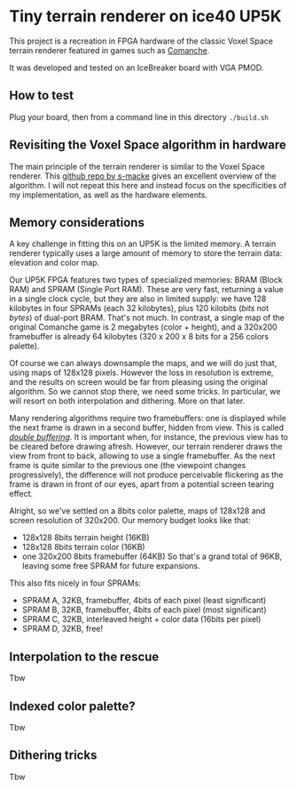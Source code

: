 # Tiny terrain renderer on ice40 UP5K

This project is a recreation in FPGA hardware of the classic Voxel Space terrain renderer featured in games such as [Comanche](https://en.wikipedia.org/wiki/Comanche_(video_game_series)). 

It was developed and tested on an IceBreaker board with VGA PMOD.

## How to test

Plug your board, then from a command line in this directory `./build.sh`

## Revisiting the Voxel Space algorithm in hardware

The main principle of the terrain renderer is similar to the Voxel Space
renderer. This [github repo by s-macke](https://github.com/s-macke/VoxelSpace) gives an excellent overview of the algorithm. I will not repeat this here and instead focus on the specificities of my implementation, as well as the hardware elements.

## Memory considerations

A key challenge in fitting this on an UP5K is the limited memory. A terrain renderer typically uses a large amount of memory to store the terrain data: elevation and color map. 

Our UP5K FPGA features two types of specialized memories: BRAM (Block RAM) and SPRAM (Single Port RAM). These are very fast, returning a value in a single clock cycle, but they are also in limited supply: we have 128 kilobytes in four SPRAMs (each 32 kilobytes), plus 120 kilobits (*bits* not *bytes*) of dual-port BRAM. That's not much. In contrast, a single map of the original Comanche game is 2 megabytes (color + height), and a 320x200 framebuffer is already 64 kilobytes (320 x 200 x 8 bits for a 256 colors palette).

Of course we can always downsample the maps, and we will do just that, using maps of 128x128 pixels. However the loss in resolution is extreme, and the results on screen would be far from pleasing using the original algorithm. So we cannot stop there, we need some tricks. In particular, we will resort on both interpolation and dithering. More on that later.

Many rendering algorithms require two framebuffers: one is displayed while the next frame is drawn in a second buffer,  hidden from view. This is called *[double buffering](https://en.wikipedia.org/wiki/Multiple_buffering)*. It is important when, for instance, the previous view has to be cleared before drawing afresh. However, our terrain renderer draws the view from front to back, allowing to use a single framebuffer. As the next frame is quite similar to the previous one (the viewpoint changes progressively), the difference will not produce perceivable flickering as the frame is drawn in front of our eyes, apart from a potential screen tearing effect.

Alright, so we've settled on a 8bits color palette, maps of 128x128 and screen resolution of 320x200. Our memory budget looks like that:
- 128x128 8bits terrain height (16KB)
- 128x128 8bits terrain color  (16KB)
- one 320x200 8bits framebuffer (64KB)
So that's a grand total of 96KB, leaving some free SPRAM for future expansions.

This also fits nicely in four SPRAMs:
- SPRAM A, 32KB, framebuffer, 4bits of each pixel (least significant)
- SPRAM B, 32KB, framebuffer, 4bits of each pixel (most significant)
- SPRAM C, 32KB, interleaved height + color data (16bits per pixel)
- SPRAM D, 32KB, free!

## Interpolation to the rescue

Tbw

## Indexed color palette?

Tbw

## Dithering tricks

Tbw
